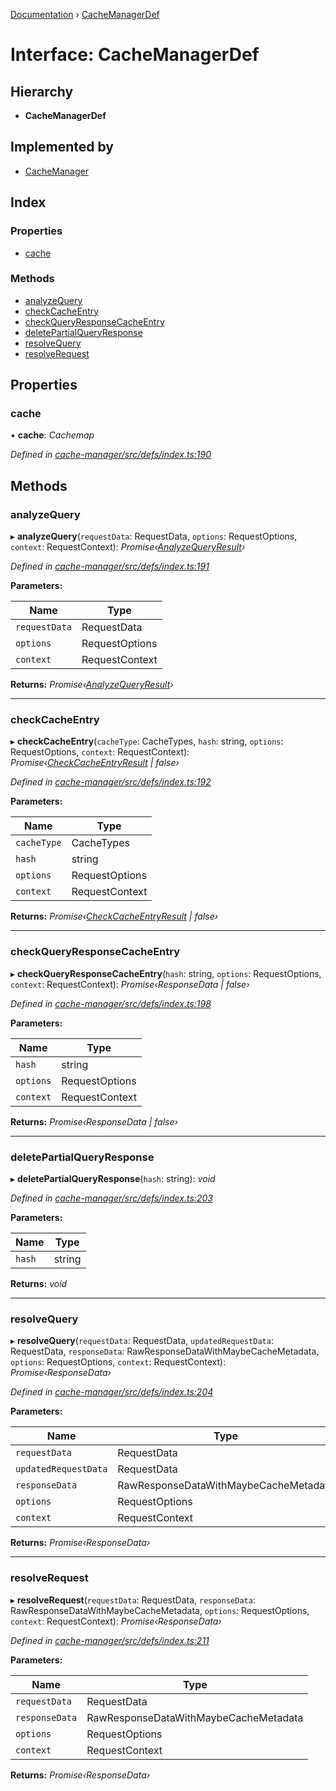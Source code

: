 [Documentation](../README.md) › [CacheManagerDef](cachemanagerdef.md)

# Interface: CacheManagerDef

## Hierarchy

* **CacheManagerDef**

## Implemented by

* [CacheManager](../classes/cachemanager.md)

## Index

### Properties

* [cache](cachemanagerdef.md#cache)

### Methods

* [analyzeQuery](cachemanagerdef.md#analyzequery)
* [checkCacheEntry](cachemanagerdef.md#checkcacheentry)
* [checkQueryResponseCacheEntry](cachemanagerdef.md#checkqueryresponsecacheentry)
* [deletePartialQueryResponse](cachemanagerdef.md#deletepartialqueryresponse)
* [resolveQuery](cachemanagerdef.md#resolvequery)
* [resolveRequest](cachemanagerdef.md#resolverequest)

## Properties

###  cache

• **cache**: *Cachemap*

*Defined in [cache-manager/src/defs/index.ts:190](https://github.com/badbatch/graphql-box/blob/35d1f39/packages/cache-manager/src/defs/index.ts#L190)*

## Methods

###  analyzeQuery

▸ **analyzeQuery**(`requestData`: RequestData, `options`: RequestOptions, `context`: RequestContext): *Promise‹[AnalyzeQueryResult](analyzequeryresult.md)›*

*Defined in [cache-manager/src/defs/index.ts:191](https://github.com/badbatch/graphql-box/blob/35d1f39/packages/cache-manager/src/defs/index.ts#L191)*

**Parameters:**

Name | Type |
------ | ------ |
`requestData` | RequestData |
`options` | RequestOptions |
`context` | RequestContext |

**Returns:** *Promise‹[AnalyzeQueryResult](analyzequeryresult.md)›*

___

###  checkCacheEntry

▸ **checkCacheEntry**(`cacheType`: CacheTypes, `hash`: string, `options`: RequestOptions, `context`: RequestContext): *Promise‹[CheckCacheEntryResult](checkcacheentryresult.md) | false›*

*Defined in [cache-manager/src/defs/index.ts:192](https://github.com/badbatch/graphql-box/blob/35d1f39/packages/cache-manager/src/defs/index.ts#L192)*

**Parameters:**

Name | Type |
------ | ------ |
`cacheType` | CacheTypes |
`hash` | string |
`options` | RequestOptions |
`context` | RequestContext |

**Returns:** *Promise‹[CheckCacheEntryResult](checkcacheentryresult.md) | false›*

___

###  checkQueryResponseCacheEntry

▸ **checkQueryResponseCacheEntry**(`hash`: string, `options`: RequestOptions, `context`: RequestContext): *Promise‹ResponseData | false›*

*Defined in [cache-manager/src/defs/index.ts:198](https://github.com/badbatch/graphql-box/blob/35d1f39/packages/cache-manager/src/defs/index.ts#L198)*

**Parameters:**

Name | Type |
------ | ------ |
`hash` | string |
`options` | RequestOptions |
`context` | RequestContext |

**Returns:** *Promise‹ResponseData | false›*

___

###  deletePartialQueryResponse

▸ **deletePartialQueryResponse**(`hash`: string): *void*

*Defined in [cache-manager/src/defs/index.ts:203](https://github.com/badbatch/graphql-box/blob/35d1f39/packages/cache-manager/src/defs/index.ts#L203)*

**Parameters:**

Name | Type |
------ | ------ |
`hash` | string |

**Returns:** *void*

___

###  resolveQuery

▸ **resolveQuery**(`requestData`: RequestData, `updatedRequestData`: RequestData, `responseData`: RawResponseDataWithMaybeCacheMetadata, `options`: RequestOptions, `context`: RequestContext): *Promise‹ResponseData›*

*Defined in [cache-manager/src/defs/index.ts:204](https://github.com/badbatch/graphql-box/blob/35d1f39/packages/cache-manager/src/defs/index.ts#L204)*

**Parameters:**

Name | Type |
------ | ------ |
`requestData` | RequestData |
`updatedRequestData` | RequestData |
`responseData` | RawResponseDataWithMaybeCacheMetadata |
`options` | RequestOptions |
`context` | RequestContext |

**Returns:** *Promise‹ResponseData›*

___

###  resolveRequest

▸ **resolveRequest**(`requestData`: RequestData, `responseData`: RawResponseDataWithMaybeCacheMetadata, `options`: RequestOptions, `context`: RequestContext): *Promise‹ResponseData›*

*Defined in [cache-manager/src/defs/index.ts:211](https://github.com/badbatch/graphql-box/blob/35d1f39/packages/cache-manager/src/defs/index.ts#L211)*

**Parameters:**

Name | Type |
------ | ------ |
`requestData` | RequestData |
`responseData` | RawResponseDataWithMaybeCacheMetadata |
`options` | RequestOptions |
`context` | RequestContext |

**Returns:** *Promise‹ResponseData›*
